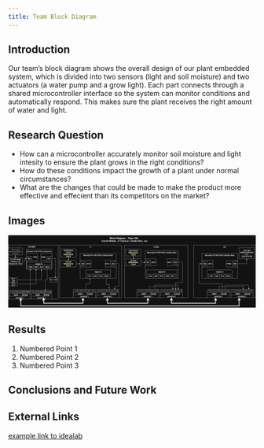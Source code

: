```yaml
---
title: Team Block Diagram
---
```


## Introduction

Our team’s block diagram shows the overall design of our plant embedded system, which is divided into two sensors (light and soil moisture) and two actuators (a water pump and a grow light). Each part connects through a shared microcontroller interface so the system can monitor conditions and automatically respond. This makes sure the plant receives the right amount of water and light.

## Research Question

* How can a microcontroller accurately monitor soil moisture and light intesity to ensure the plant grows in the right conditions?
* How do these conditions impact the growth of a plant under normal circumstances?
* What are the changes that could be made to make the product more effective and effecient than its competitors on the market?

## Images

![Team 106 - Block Diagram](<Team 106 - Block Diagram.drawio.png>)


## Results

1. Numbered Point 1
1. Numbered Point 2
1. Numbered Point 3

## Conclusions and Future Work

## External Links

[example link to idealab](https://idealab.asu.edu)